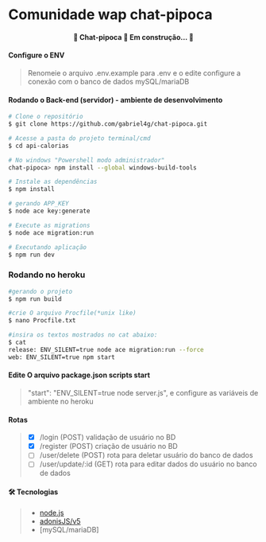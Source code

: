 # Comunidade wap chat-pipoca

<h4 align="center"> 
	🚧  Chat-pipoca  🚀 Em construção...  🚧
</h4>

#### Configure o ENV

> Renomeie o arquivo .env.example para .env e o edite
> configure a conexão com o banco de dados mySQL/mariaDB


#### Rodando o Back-end (servidor) - ambiente de desenvolvimento

```bash
# Clone o repositório
$ git clone https://github.com/gabriel4g/chat-pipoca.git

# Acesse a pasta do projeto terminal/cmd
$ cd api-calorias

# No windows "Powershell modo administrador"
chat-pipoca> npm install --global windows-build-tools

# Instale as dependências
$ npm install

# gerando APP_KEY
$ node ace key:generate

# Execute as migrations
$ node ace migration:run

# Executando aplicação
$ npm run dev
```
### Rodando no heroku
```bash
#gerando o projeto
$ npm run build

#crie O arquivo Procfile(*unix like)
$ nano Procfile.txt

#insira os textos mostrados no cat abaixo:
$ cat
release: ENV_SILENT=true node ace migration:run --force
web: ENV_SILENT=true npm start
```

#### Edite O arquivo package.json scripts start
> "start": "ENV_SILENT=true node server.js",
> e configure as variáveis de ambiente no heroku

#### Rotas

> - [X] /login (POST) validação de usuário no BD
> - [X] /register (POST) criação de usuário no BD
> - [ ] /user/delete (POST) rota para deletar usuário do banco de dados
> - [ ] /user/update/:id (GET) rota para editar dados do usuário no banco de dados

#### 🛠 Tecnologias

> - [node.js](https://nodejs.org/en/)
> - [adonisJS/v5](https://adonisjs.com/)
> - [mySQL/mariaDB]

